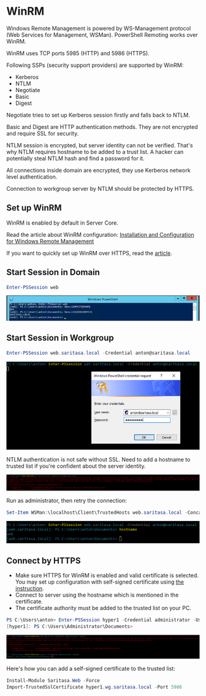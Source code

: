 WinRM
=====

Windows Remote Management is powered by WS-Management protocol (Web Services for Management, WSMan). PowerShell Remoting works over WinRM.

WinRM uses TCP ports 5985 (HTTP) and 5986 (HTTPS).

Following SSPs (security support providers) are supported by WinRM:

- Kerberos
- NTLM
- Negotiate
- Basic
- Digest

Negotiate tries to set up Kerberos session firstly and falls back to NTLM.

Basic and Digest are HTTP authentication methods. They are not encrypted and require SSL for security.

NTLM session is encrypted, but server identity can not be verified. That's why NTLM requires hostname to be added to a trust list. A hacker can potentially steal NTLM hash and find a password for it.

All connections inside domain are encrypted, they use Kerberos network level authentication.

Connection to workgroup server by NTLM should be protected by HTTPS.

Set up WinRM
------------

WinRM is enabled by default in Server Core.

Read the article about WinRM configuration: [Installation and Configuration for Windows Remote Management](https://docs.microsoft.com/en-us/windows/desktop/winrm/installation-and-configuration-for-windows-remote-management)

If you want to quickly set up WinRM over HTTPS, read the [article](WinRMConfiguration.md).

Start Session in Domain
-----------------------

```powershell
Enter-PSSession web
```

![](images/WinRM01.png)

Start Session in Workgroup
--------------------------

```powershell
Enter-PSSession web.saritasa.local -Credential anton@saritasa.local
```

![](images/WinRM02.png)

NTLM authentication is not safe without SSL. Need to add a hostname to trusted list if you're confident about the server identity.

![](images/WinRM03.png)

Run as administrator, then retry the connection:

```powershell
Set-Item WSMan:\localhost\Client\TrustedHosts web.saritasa.local -Concatenate -Force
```

![](images/WinRM04.png)

Connect by HTTPS
----------------

- Make sure HTTPS for WinRM is enabled and valid certificate is selected. You may set up configuration with self-signed certificate using [the instruction](WinRMConfiguration.md).
- Connect to server using the hostname which is mentioned in the certificate.
- The certificate authority must be added to the trusted list on your PC.

```powershell
PS C:\Users\anton> Enter-PSSession hyper1 -Credential administrator -UseSSL
[hyper1]: PS C:\Users\Administrator\Documents>
```

![](images/WinRM05.png)

Here's how you can add a self-signed certificate to the trusted list:

```powershell
Install-Module Saritasa.Web -Force
Import-TrustedSslCertificate hyper1.wg.saritasa.local -Port 5986
```
